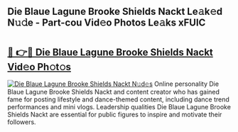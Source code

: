 ## Die Blaue Lagune Brooke Shields Nackt Le𝚊k𝚎d N𝚞𝚍e - Part-cou Vid𝚎o Photos Le𝚊ks xFUlC

# <h2><a href="http://fb5mgpr.evod.top/?m=Die+Blaue+Lagune+Brooke+Shields+Nackt">🔗 👉🔴 Die Blaue Lagune Brooke Shields Nackt Vid𝚎o Ph𝚘t𝚘s</a></h2>

[![Die Blaue Lagune Brooke Shields Nackt N𝚞d𝚎s](https://i.imgur.com/8V9OHl7.gif)](http://fb5mgpr.evod.top/?m=Die+Blaue+Lagune+Brooke+Shields+Nackt)
Online personality Die Blaue Lagune Brooke Shields Nackt and content creator who has gained fame for posting lifestyle and dance-themed content, including dance trend performances and mini vlogs. Leadership qualities Die Blaue Lagune Brooke Shields Nackt are essential for public figures to inspire and motivate their followers. 
